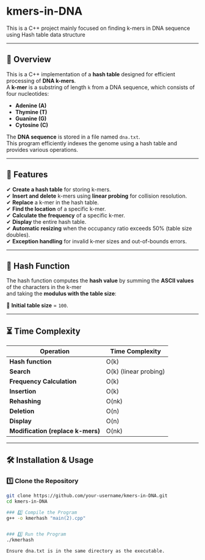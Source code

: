 # kmers-in-DNA
This is a C++ project mainly focused on finding k-mers in DNA sequence using Hash table data structure

---

## 🧬 Overview
This is a C++ implementation of a **hash table** designed for efficient processing of **DNA k-mers**.  
A **k-mer** is a substring of length `k` from a DNA sequence, which consists of four nucleotides:  

- **Adenine (A)**  
- **Thymine (T)**  
- **Guanine (G)**  
- **Cytosine (C)**  

The **DNA sequence** is stored in a file named `dna.txt`.  
This program efficiently indexes the genome using a hash table and provides various operations.

---

## 🚀 Features
✔ **Create a hash table** for storing k-mers.  
✔ **Insert and delete** k-mers using **linear probing** for collision resolution.  
✔ **Replace** a k-mer in the hash table.  
✔ **Find the location** of a specific k-mer.  
✔ **Calculate the frequency** of a specific k-mer.  
✔ **Display** the entire hash table.  
✔ **Automatic resizing** when the occupancy ratio exceeds 50% (table size doubles).  
✔ **Exception handling** for invalid k-mer sizes and out-of-bounds errors.  

---

## 🔢 Hash Function
The hash function computes the **hash value** by summing the **ASCII values** of the characters in the k-mer  
and taking the **modulus with the table size**:



📌 **Initial table size** = `100`.  

---

## ⏳ Time Complexity  

| Operation           | Time Complexity |
|---------------------|----------------|
| **Hash function**      | O(k) |
| **Search**            | O(k) (linear probing) |
| **Frequency Calculation** | O(k) |
| **Insertion**         | O(k) |
| **Rehashing**        | O(nk) |
| **Deletion**         | O(n) |
| **Display**          | O(n) |
| **Modification (replace k-mers)** | O(nk) |  

---

## 🛠 Installation & Usage  

### 1️⃣ Clone the Repository  
```sh
git clone https://github.com/your-username/kmers-in-DNA.git
cd kmers-in-DNA

### 2️⃣ Compile the Program
g++ -o kmerhash "main(2).cpp"


### 3️⃣ Run the Program
./kmerhash

Ensure dna.txt is in the same directory as the executable.


